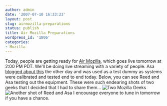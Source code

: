 ```yaml
---
author: admin
date: '2007-07-10 16:33:23'
layout: post
slug: airmozilla-preparations
status: publish
title: Air Mozilla Preparations
wordpress_id: '1806'
categories:
- Mozilla
---
```


Today, people are getting ready for [Air
Mozilla](http://air.mozilla.com/), which goes live tomorrow at 2:00 PM
PDT. We'll be doing live streaming with a variety of people. Asa
[blogged about
this](http://weblogs.mozillazine.org/asa/archives/2007/07/relaunch_of_air.html)
the other day and was used as a test dummy as systems were calibrated
and tested end to end today. Below, you can see Reed and Asa testing out
the equipment. These were such endearing shots of two geeks that I
decided that I had to share them... ![Two Mozilla
Geeks](http://blog.mozilla.com/al/files/2007/07/mozilla-geeks.png)
![Another shot of Reed and
Asa](http://blog.mozilla.com/al/files/2007/07/mozilla-geeks-2.png) I
encourage everyone to tune in tomorrow if you have a chance.
